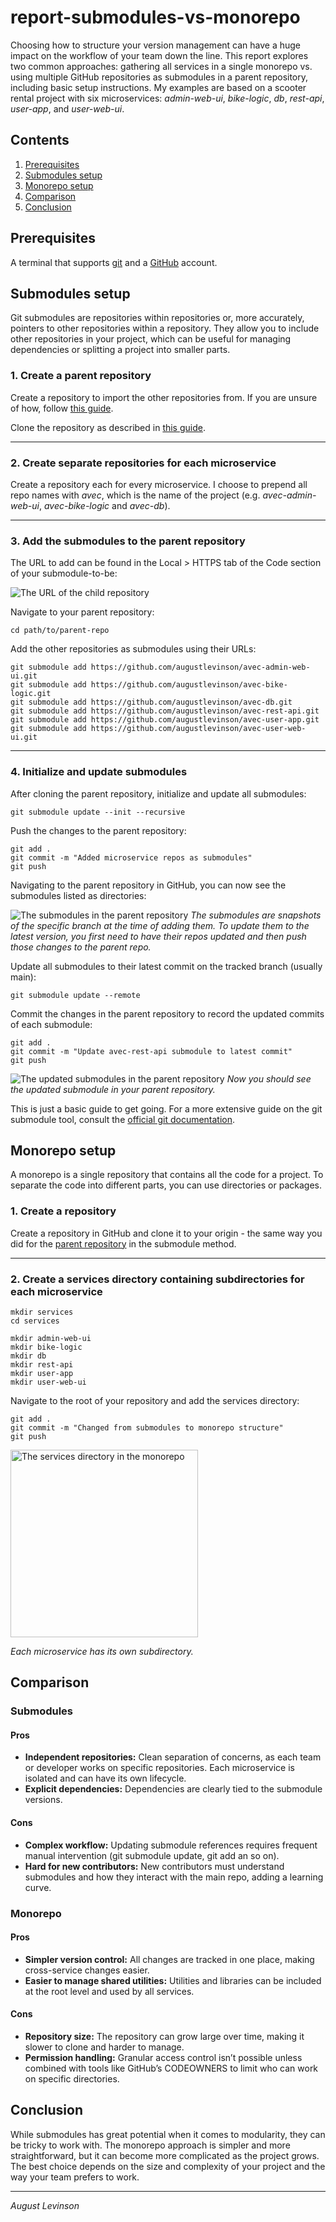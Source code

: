 report-submodules-vs-monorepo
===

Choosing how to structure your version management can have a huge impact on the workflow of your team down the line. This report explores two common approaches: gathering all services in a single monorepo vs. using multiple GitHub repositories as submodules in a parent repository, including basic setup instructions. My examples are based on a scooter rental project with six microservices: *admin-web-ui*, *bike-logic*, *db*, *rest-api*, *user-app*, and *user-web-ui*.

Contents
---
1. [Prerequisites](#prerequisites)
2. [Submodules setup](#submodules-setup)
3. [Monorepo setup](#monorepo-setup)
4. [Comparison](#comparison)
5. [Conclusion](#conclusion)

Prerequisites
---
A terminal that supports [git](https://git-scm.com/) and a [GitHub](https://github.com/) account.

Submodules setup
---
Git submodules are repositories within repositories or, more accurately, pointers to other repositories within a repository. They allow you to include other repositories in your project, which can be useful for managing dependencies or splitting a project into smaller parts.

### 1. Create a parent repository

Create a repository to import the other repositories from. If you are unsure of how, follow [this guide](https://docs.github.com/en/repositories/creating-and-managing-repositories/quickstart-for-repositories).

Clone the repository as described in [this guide](https://docs.github.com/en/repositories/creating-and-managing-repositories/cloning-a-repository).
___
### 2. Create separate repositories for each microservice

Create a repository each for every microservice. I choose to prepend all repo names with *avec*, which is the name of the project (e.g. *avec-admin-web-ui*, *avec-bike-logic* and *avec-db*).

___
### 3. Add the submodules to the parent repository

The URL to add can be found in the Local > HTTPS tab of the Code section of your submodule-to-be:

![The URL of the child repository](img/add-submodule.png)

Navigate to your parent repository:

```
cd path/to/parent-repo
```

Add the other repositories as submodules using their URLs:
```
git submodule add https://github.com/augustlevinson/avec-admin-web-ui.git
git submodule add https://github.com/augustlevinson/avec-bike-logic.git
git submodule add https://github.com/augustlevinson/avec-db.git
git submodule add https://github.com/augustlevinson/avec-rest-api.git
git submodule add https://github.com/augustlevinson/avec-user-app.git
git submodule add https://github.com/augustlevinson/avec-user-web-ui.git
```
___
### 4. Initialize and update submodules

After cloning the parent repository, initialize and update all submodules:

```
git submodule update --init --recursive
```

Push the changes to the parent repository:

```
git add .
git commit -m "Added microservice repos as submodules"
git push
```

Navigating to the parent repository in GitHub, you can now see the submodules listed as directories:

![The submodules in the parent repository](img/submodules-repo.png)
*The submodules are snapshots of the specific branch at the time of adding them. To update them to the latest version, you first need to have their repos updated and then push those changes to the parent repo.*

Update all submodules to their latest commit on the tracked branch (usually main):
```
git submodule update --remote
```

Commit the changes in the parent repository to record the updated commits of each submodule:
```
git add .
git commit -m "Update avec-rest-api submodule to latest commit"
git push
```

![The updated submodules in the parent repository](img/updated-submodule.png)
*Now you should see the updated submodule in your parent repository.*

This is just a basic guide to get going. For a more extensive guide on the git submodule tool, consult the [official git documentation](https://git-scm.com/book/en/v2/Git-Tools-Submodules).

Monorepo setup
---
A monorepo is a single repository that contains all the code for a project. To separate the code into different parts, you can use directories or packages.

### 1. Create a repository
Create a repository in GitHub and clone it to your origin - the same way you did for the [parent repository](#1-create-a-parent-repository) in the submodule method.
___

### 2. Create a services directory containing subdirectories for each microservice

```
mkdir services
cd services

mkdir admin-web-ui
mkdir bike-logic
mkdir db
mkdir rest-api
mkdir user-app
mkdir user-web-ui
```

Navigate to the root of your repository and add the services directory:

```
git add .
git commit -m "Changed from submodules to monorepo structure"
git push
```
<img src="img/monorepo-directories.png" alt="The services directory in the monorepo" width="300px">

*Each microservice has its own subdirectory.*


Comparison
---
### Submodules
#### Pros
- **Independent repositories:** Clean separation of concerns, as each team or developer works on specific repositories. Each microservice is isolated and can have its own lifecycle.
- **Explicit dependencies:** Dependencies are clearly tied to the submodule versions.

#### Cons
- **Complex workflow:** Updating submodule references requires frequent manual intervention (git submodule update, git add an so on).
- **Hard for new contributors:** New contributors must understand submodules and how they interact with the main repo, adding a learning curve.

### Monorepo
#### Pros
- **Simpler version control:** All changes are tracked in one place, making cross-service changes easier.
- **Easier to manage shared utilities:** Utilities and libraries can be included at the root level and used by all services.

#### Cons
- **Repository size:** The repository can grow large over time, making it slower to clone and harder to manage.
- **Permission handling:** Granular access control isn’t possible unless combined with tools like GitHub’s CODEOWNERS to limit who can work on specific directories.

Conclusion
---
While submodules has great potential when it comes to modularity, they can be tricky to work with. The monorepo approach is simpler and more straightforward, but it can become more complicated as the project grows. The best choice depends on the size and complexity of your project and the way your team prefers to work.

___
*August Levinson*
